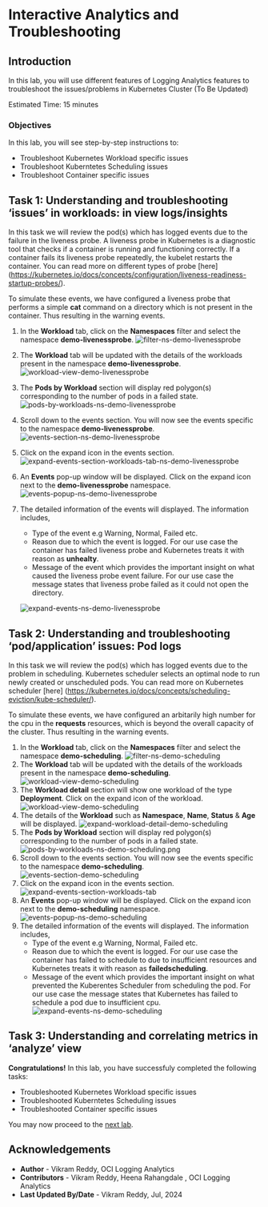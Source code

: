 # Interactive Analytics and Troubleshooting

## Introduction

In this lab, you will use different features of Logging Analytics features to troubleshoot the issues/problems in Kubernetes Cluster (To Be Updated)

Estimated Time: 15 minutes

### Objectives

In this lab, you will see step-by-step instructions to:

  - Troubleshoot Kubernetes Workload specific issues
  - Troubleshoot Kuberntetes Scheduling issues 
  - Troubleshoot Container specific issues 


## Task 1: Understanding and troubleshooting ‘issues’ in workloads: in view logs/insights
   In this task we will review the pod(s) which has logged events due to the failure in the liveness probe.
   A liveness probe in Kubernetes is a diagnostic tool that checks if a container is running and functioning correctly. If a container fails its liveness probe repeatedly, the kubelet restarts the container. You can read more on different types of probe [here] (https://kubernetes.io/docs/concepts/configuration/liveness-readiness-startup-probes/).

   To simulate these events, we have configured a liveness probe that performs a simple **cat** command on a directory which is not present in the container. Thus resulting in the warning events.

1. In the **Workload** tab, click on the **Namespaces** filter and select the namespace **demo-livenessprobe**.
   ![filter-ns-demo-livenessprobe](images/filter-ns-demo-livenessprobe.png)
2. The **Workload** tab will be updated with the details of the workloads present in the namespace **demo-livenessprobe**.
   ![workload-view-demo-livenessprobe](images/workload-view-demo-livenessprobe.png) 
3. The **Pods by Workload** section will display red polygon(s) corresponding to the number of pods in a failed state.
   ![pods-by-workloads-ns-demo-livenessprobe](images/pods-by-workloads-ns-demo-livenessprobe.png) 
4. Scroll down to the events section. You will now see the events specific to the namespace **demo-livenessprobe**.
   ![events-section-ns-demo-livenessprobe](images/events-section-ns-demo-livenessprobe.png) 
5. Click on the expand icon in the events section.
   ![expand-events-section-workloads-tab-ns-demo-livenessprobe](images/expand-events-section-workloads-tab-ns-demo-livenessprobe.png)  
6. An **Events** pop-up window will be displayed. Click on the expand icon next to the **demo-livenessprobe** namespace.
    ![events-popup-ns-demo-livenessprobe](images/events-popup-ns-demo-livenessprobe.png) 
7. The detailed information of the events will displayed. The information includes,
    - Type of the event e.g Warning, Normal, Failed etc.
    - Reason due to which the event is logged. For our use case the container has failed liveness probe and Kubernetes treats it with reason as **unhealty**.
    - Message of the event which provides the important insight on what caused the liveness probe event failure. For our use case the message states that liveness probe failed as it could not open the directory.

    ![expand-events-ns-demo-livenessprobe](images/expand-events-ns-demo-livenessprobe.png)

## Task 2: Understanding and troubleshooting ‘pod/application’ issues: Pod logs 
   In this task we will review the pod(s) which has logged events due to the problem in scheduling.
   Kubernetes scheduler selects an optimal node to run newly created or unscheduled pods.
   You can read more on Kubernetes scheduler [here] (https://kubernetes.io/docs/concepts/scheduling-eviction/kube-scheduler/).

   To simulate these events, we have configured an arbitarily high number for the cpu in the **requests** resources, which is beyond the overall capacity of the cluster.
   Thus resulting in the warning events.

1. In the **Workload** tab, click on the **Namespaces** filter and select the namespace **demo-scheduling**.
   ![filter-ns-demo-scheduling](images/filter-ns-demo-scheduling.png)
2. The **Workload** tab will be updated with the details of the workloads present in the namespace **demo-scheduling**.
   ![workload-view-demo-scheduling](images/workload-view-demo-scheduling.png)
3. The **Workload detail** section will show one workload of the type **Deployment**. Click on the expand icon of the workload.
   ![workload-view-demo-scheduling](images/workload-view-demo-scheduling.png) 
4. The details of the **Workload** such as **Namespace**, **Name**, **Status** & **Age** will be displayed.
   ![expand-workload-detail-demo-scheduling](images/expand-workload-detail-demo-scheduling.png)
5. The **Pods by Workload** section will display red polygon(s) corresponding to the number of pods in a failed state. 
   ![pods-by-workloads-ns-demo-scheduling.png](images/pods-by-workloads-ns-demo-scheduling.png)
6. Scroll down to the events section. You will now see the events specific to the namespace **demo-scheduling**.
   ![events-section-demo-scheduling](images/events-section-demo-scheduling.png) 
7. Click on the expand icon in the events section.
   ![expand-events-section-workloads-tab](images/expand-events-section-workloads-tab-ns-demo-scheduling.png) 
8. An **Events** pop-up window will be displayed. Click on the expand icon next to the **demo-scheduling** namespace.
    ![events-popup-ns-demo-scheduling](images/events-popup-ns-demo-scheduling.png) 
9. The detailed information of the events will displayed. The information includes,
    - Type of the event e.g Warning, Normal, Failed etc.
    - Reason due to which the event is logged. For our use case the container has failed to schedule to due to insufficient resources and Kubernetes treats it with reason as **failedscheduling**.
    - Message of the event which provides the important insight on what prevented the Kuberentes Scheduler from scheduling the pod. For our use case the message states that Kubernetes has failed to schedule a pod due to insufficient cpu.
    ![expand-events-ns-demo-scheduling](images/expand-events-ns-demo-scheduling.png)

## Task 3: Understanding and correlating metrics in ‘analyze’ view


**Congratulations!** In this lab, you have successfuly completed the following tasks:
  - Troubleshooted Kubernetes Workload specific issues
  - Troubleshooted Kuberntetes Scheduling issues 
  - Troubleshooted Container specific issues 

  You may now proceed to the [next lab](#next).

## Acknowledgements
* **Author** - Vikram Reddy, OCI Logging Analytics
* **Contributors** -  Vikram Reddy, Heena Rahangdale , OCI Logging Analytics
* **Last Updated By/Date** - Vikram Reddy, Jul, 2024